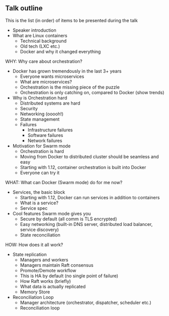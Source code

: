 ## Talk outline

This is the list (in order) of items to be presented during the talk

- Speaker introduction
- What are Linux containers
  - Technical background
  - Old tech (LXC etc.)
  - Docker and why it changed everything

WHY: Why care about orchestration?

- Docker has grown tremendously in the last 3+ years
  - Everyone wants microservices
  - What are microservices?
  - Orchestration is the missing piece of the puzzle
  - Orchestration is only catching on, compared to Docker (show trends)
- Why is Orchestration hard
  - Distributed systems are hard
  - Security
  - Networking (ooooh!)
  - State management
  - Failures
    - Infrastructure failures
    - Software failures
    - Network failures
- Motivation for Swarm mode
  - Orchestration is hard
  - Moving from Docker to distributed cluster should be seamless and easy
  - Starting with 1.12, container orchestration is built into Docker
  - Everyone can try it

WHAT: What can Docker (Swarm mode) do for me now?

- Services, the basic block
  - Starting with 1.12, Docker can run services in addition to containers
  - What is a service?
  - Service spec
- Cool features Swarm mode gives you
  - Secure by default (all comm is TLS encrypted)
  - Easy networking (built-in DNS server, distributed load balancer, service discovery)
  - State reconciliation

HOW: How does it all work?

- State replication
  - Managers and workers
  - Managers maintain Raft consensus
  - Promote/Demote workflow
  - This is HA by default (no single point of failure)
  - How Raft works (briefly)
  - What data is actually replicated
  - Memory Store
- Reconciliation Loop
  - Manager architecture (orchestrator, dispatcher, scheduler etc.)
  - Reconciliation loop
